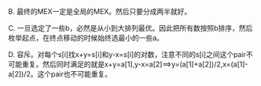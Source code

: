 B. 最终的MEX一定是全局的MEX。然后只要分成两半就好。

C. 一旦选定了一些b，必然是从小到大排列最优。因此把所有数按照b排序，然后枚举起点，在终点移动的时候始终选最小的一些a。

D. 容斥。对每个s[i]找x+y=s[i]和y-x=s[i]的对数，注意不同的s[i]之间这个pair不可能重复。然后同时满足的就是x+y=a[1],y-x=a[2]==>y=(a[1]+a[2])/2,x=(a[1]-a[2])/2。这个pair也不可能重复。
